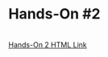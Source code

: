 <h1>Hands-On #2</h1>
 <br>
<a href="https://nighthawk-real.github.io/cis-2013-programs/hands-on-2/helloworld.html">Hands-On 2 HTML Link</a>

